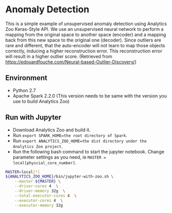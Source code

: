 # Anomaly Detection
This is a simple example of unsupervised anomaly detection using Analytics Zoo Keras-Style API.
We use an unsupervised neural network to perform a mapping from the original space to another space (encoder) and a mapping back from this new space to the original one (decoder).
Since outliers are rare and different, that the auto-encoder will not learn to map those objects correctly, inducing a higher reconstruction error. This reconstruction error will result in a higher outlier score.
(Retrieved from https://edouardfouche.com/Neural-based-Outlier-Discovery/)

## Environment
* Python 2.7
* Apache Spark 2.2.0 (This version needs to be same with the version you use to build Analytics Zoo)

## Run with Jupyter
* Download Analytics Zoo and build it.
* Run `export SPARK_HOME=the root directory of Spark`.
* Run `export ANALYTICS_ZOO_HOME=the dist directory under the Analytics Zoo project`.
* Run the following bash command to start the jupyter notebook. Change parameter settings as you need, ie `MASTER = local[physcial_core_number]`.
```bash
MASTER=local[*]
${ANALYTICS_ZOO_HOME}/bin/jupyter-with-zoo.sh \
    --master ${MASTER} \
    --driver-cores 4  \
    --driver-memory 32g  \
    --total-executor-cores 4  \
    --executor-cores 4  \
    --executor-memory 32g
```
